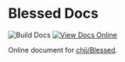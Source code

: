 # Blessed Docs

![Build Docs](https://github.com/lightyears1998/blessed-docs/workflows/Build%20Github%20Pages/badge.svg) [![View Docs Online](https://img.shields.io/badge/Online%20Docs-https%3A%2F%2Flightyears1998.github.io%2Fblessed--docs%2F-important)](https://lightyears1998.github.io/blessed-docs/)

Online document for [chjj/Blessed](https://github.com/chjj/blessed).
